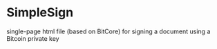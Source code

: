 # SimpleSign
single-page html file (based on BitCore) for signing a document using a Bitcoin private key
